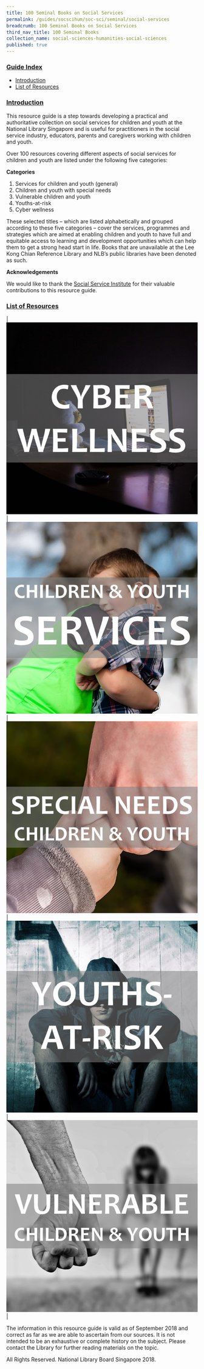 ```yaml
---
title: 100 Seminal Books on Social Services
permalink: /guides/socscihum/soc-sci/seminal/social-services
breadcrumb: 100 Seminal Books on Social Services
third_nav_title: 100 Seminal Books
collection_name: social-sciences-humanities-social-sciences
published: true
---
```

### <u>Guide Index</u>

* [Introduction](#introduction)
* [List of Resources](#list-of-resources)


### <u>Introduction</u>

This resource guide is a step towards developing a practical and authoritative collection on social services for children and youth at the National Library Singapore and is useful for practitioners in the social service industry, educators, parents and caregivers working with children and youth.

Over 100 resources covering different aspects of social services for children and youth are listed under the following five categories:

**Categories**

1.	Services for children and youth (general)
2.	Children and youth with special needs
3.	Vulnerable children and youth
4.	Youths-at-risk
5.	Cyber wellness

These selected titles – which are listed alphabetically and grouped according to these five categories – cover the services, programmes and strategies which are aimed at enabling children and youth to have full and equitable access to learning and development opportunities which can help them to get a strong head start in life. Books that are unavailable at the Lee Kong Chian Reference Library and NLB’s public libraries have been denoted as such.

**Acknowledgements**

We would like to thank the [Social Service Institute](https://www.ssi.gov.sg/) for their valuable contributions to this resource guide.

### <u>List of Resources</u>

| <a href="/guides/socscihum/soc-sci/seminal/cyber-wellness"><img src="/images/socsci-hum/Cyber-Wellness.jpg"></a> | <a href="/guides/socscihum/soc-sci/seminal/childrenyouthgen"><img src="/images/socsci-hum/Children-and-Youth-Services.jpg"></a> | <a href="/guides/socscihum/soc-sci/seminal/special-needs"><img src="/images/socsci-hum/Special-Needs-Children-and-Youth.jpg"></a> | <a href="/guides/socscihum/soc-sci/seminal/youths-at-risk"><img src="/images/socsci-hum/Youths-at-Risk.jpg"></a> | <a href="/guides/socscihum/soc-sci/seminal/vulnerable-youth/"><img src="/images/socsci-hum/Vulnerable-Children-and-Youth.jpg"></a> |


The information in this resource guide is valid as of September 2018 and correct as far as we are able to ascertain from our sources. It is not intended to be an exhaustive or complete history on the subject. Please contact the Library for further reading materials on the topic.

All Rights Reserved. National Library Board Singapore 2018.